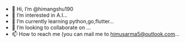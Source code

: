 - 👋 Hi, I’m @himangshu190
- 👀 I’m interested in A.I...
- 🌱 I’m currently learning python,go,flutter...
- 💞️ I’m looking to collaborate on ...
- 📫 How to reach me (you can mail me to himusarma5@outlook.com...

<!---
himangshu190/himangshu190 is a ✨ special ✨ repository because its `README.md` (this file) appears on your GitHub profile.
You can click the Preview link to take a look at your changes.
--->
